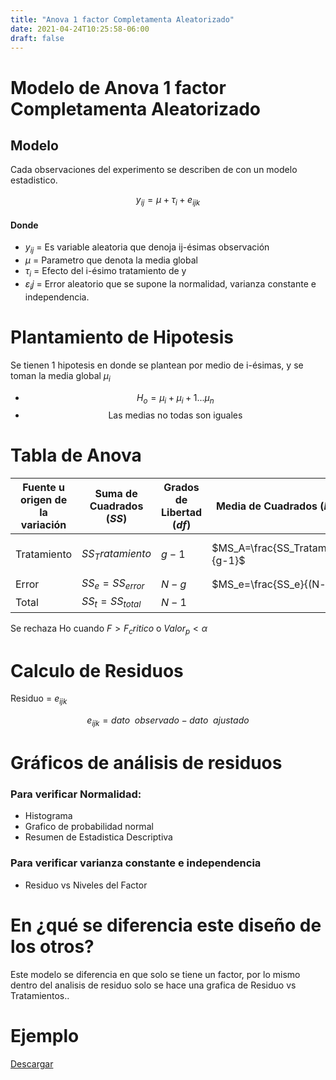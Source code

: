 ```yaml
---
title: "Anova 1 factor Completamenta Aleatorizado"
date: 2021-04-24T10:25:58-06:00
draft: false
---
```


# Modelo de Anova 1 factor Completamenta Aleatorizado

## Modelo

Cada observaciones del experimento se describen de con un modelo estadistico. 

$$
y_{ij} = \mu + \tau_i + e_{ijk} 
$$

#### Donde
- $y_{ij}$ = Es variable aleatoria que denoja ij-ésimas observación
- $\mu$ = Parametro que denota la media global
- $\tau_i$ = Efecto del i-ésimo tratamiento de y
- $\varepsilon_ij$ = Error aleatorio que se supone la normalidad, varianza constante e independencia.


# Plantamiento de Hipotesis
Se tienen 1 hipotesis en donde se plantean por medio de i-ésimas, y se toman la media global $\mu_i$ 

- $$H_o = \mu_i + \mu_i+1 ... \mu_n$$
- $$\text{Las medias no todas son iguales}$$

# Tabla de Anova

| Fuente u  origen de  la  variación | Suma de  Cuadrados ($SS$) | Grados  de  Libertad ($df$) | Media de  Cuadrados ($MS$) | F                    | F crítico                        | Valor P |
|------------------------------------|---------------------------|-----------------------------|----------------------------|----------------------|----------------------------------|---------|
| Tratamiento                                  | $SS_Tratamiento$                    | $g-1$                         | $MS_A=\frac{SS_Tratamient}{g-1}$    | $\frac{MS_Trata}{MS_e}$  | $F(\alpha, g-1, N-g)$        |         |
| Error                              | $SS_e=SS_{error}$         | $N-g$                   | $MS_e=\frac{SS_e}{(N-g)}$             |                      |                                  |         |
| Total                              | $SS_t=SS_{total}$         | $N-1$                       |                            |                      |                                  |         |

Se rechaza Ho cuando $F> F_critico$ o $Valor_p < \alpha$

# Calculo de Residuos
Residuo = $e_{ijk}$

$$e_{ijk}= dato \enspace observado - dato \enspace ajustado$$

# Gráficos de análisis de residuos

### Para verificar Normalidad:
- Histograma
- Grafico de probabilidad normal
- Resumen de Estadistica Descriptiva

### Para verificar varianza constante e independencia
- Residuo vs Niveles del Factor

# En ¿qué se diferencia este diseño de los otros?
Este modelo se diferencia en que solo se tiene un factor, por lo mismo dentro del analisis de residuo solo se hace una grafica de Residuo vs Tratamientos..

# Ejemplo
[Descargar](/anova-wiki/Ejemplo_2_k.xlsx)


